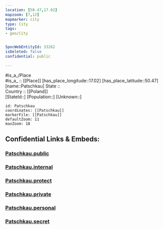 ```yaml
---
location: [50.47,17.02] 
mapzoom: [7,12] 
mapmarker: city 
type: City
tags:
- geo/City


SpocWebEntityId: 33262
isDeleted: false
confidential: public

---
```

#is_a_/Place  
#is_a_ :: [[Place]] 
[has_place_longitude::17.02] 
[has_place_latitude::50.47] 
[name::Patschkau] 
State ::  
Country :: [[Poland]]  
[StateId::] 
[Population::] 
[Unknown::] 


```leaflet
id: Patschkau
coordinates: [[Patschkau]] 
markerFile: [[Patschkau]] 
defaultZoom: 11 
maxZoom: 18
```


## Confidential Links & Embeds: 

### [Patschkau.public](/_public/\Earth\Continent\Europe\Europe~East\Poland\Provinces~Poland\Opole\CityPatschkau.public.md) 

### [Patschkau.internal](/_internal/\Earth\Continent\Europe\Europe~East\Poland\Provinces~Poland\Opole\CityPatschkau.internal.md) 

### [Patschkau.protect](/_protect/\Earth\Continent\Europe\Europe~East\Poland\Provinces~Poland\Opole\CityPatschkau.protect.md) 

### [Patschkau.private](/_private/\Earth\Continent\Europe\Europe~East\Poland\Provinces~Poland\Opole\CityPatschkau.private.md) 

### [Patschkau.personal](/_personal/\Earth\Continent\Europe\Europe~East\Poland\Provinces~Poland\Opole\CityPatschkau.personal.md) 

### [Patschkau.secret](/_secret/\Earth\Continent\Europe\Europe~East\Poland\Provinces~Poland\Opole\CityPatschkau.secret.md)

